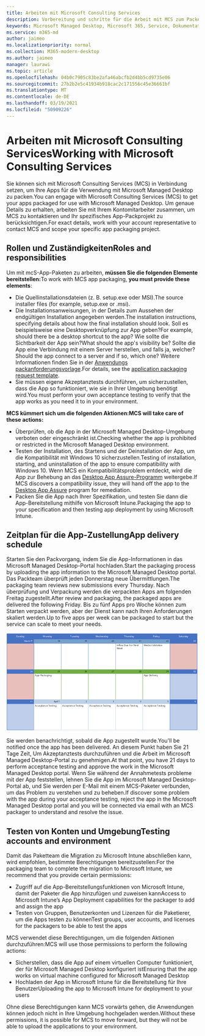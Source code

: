 ```yaml
---
title: Arbeiten mit Microsoft Consulting Services
description: Vorbereitung und schritte für die Arbeit mit MCS zum Packen Ihrer Apps
keywords: Microsoft Managed Desktop, Microsoft 365, Service, Dokumentation, Apps, MCS, Packen
ms.service: m365-md
author: jaimeo
ms.localizationpriority: normal
ms.collection: M365-modern-desktop
ms.author: jaimeo
manager: laurawi
ms.topic: article
ms.openlocfilehash: 04b0c7905c83be2afa46abcfb2d4bb5cd9735e06
ms.sourcegitcommit: 27b2b2e5c41934b918cac2c171556c45e36661bf
ms.translationtype: MT
ms.contentlocale: de-DE
ms.lasthandoff: 03/19/2021
ms.locfileid: "50909226"
---
```

# <a name="working-with-microsoft-consulting-services"></a><span data-ttu-id="dbfa3-104">Arbeiten mit Microsoft Consulting Services</span><span class="sxs-lookup"><span data-stu-id="dbfa3-104">Working with Microsoft Consulting Services</span></span>

<span data-ttu-id="dbfa3-105">Sie können sich mit Microsoft Consulting Services (MCS) in Verbindung setzen, um Ihre Apps für die Verwendung mit Microsoft Managed Desktop zu packen.</span><span class="sxs-lookup"><span data-stu-id="dbfa3-105">You can engage with Microsoft Consulting Services (MCS) to get your apps packaged for use with Microsoft Managed Desktop.</span></span> <span data-ttu-id="dbfa3-106">Um genaue Details zu erhalten, arbeiten Sie mit Ihrem Kontomitarbeiter zusammen, um MCS zu kontaktieren und Ihr spezifisches App-Packprojekt zu berücksichtigen.</span><span class="sxs-lookup"><span data-stu-id="dbfa3-106">For exact details, work with your account representative to contact MCS and scope your specific app packaging project.</span></span>

## <a name="roles-and-responsibilities"></a><span data-ttu-id="dbfa3-107">Rollen und Zuständigkeiten</span><span class="sxs-lookup"><span data-stu-id="dbfa3-107">Roles and responsibilities</span></span>

<span data-ttu-id="dbfa3-108">Um mit mcS-App-Paketen zu arbeiten, **müssen Sie die folgenden Elemente bereitstellen:**</span><span class="sxs-lookup"><span data-stu-id="dbfa3-108">To work with MCS app packaging, **you must provide these elements**:</span></span>

- <span data-ttu-id="dbfa3-109">Die Quellinstallationsdateien (z. B. setup.exe oder MSI).</span><span class="sxs-lookup"><span data-stu-id="dbfa3-109">The source installer files (for example, setup.exe or .msi).</span></span>
- <span data-ttu-id="dbfa3-110">Die Installationsanweisungen, in der Details zum Aussehen der endgültigen Installation angegeben werden.</span><span class="sxs-lookup"><span data-stu-id="dbfa3-110">The installation instructions, specifying details about how the final installation should look.</span></span> <span data-ttu-id="dbfa3-111">Soll es beispielsweise eine Desktopverknüpfung zur App geben?</span><span class="sxs-lookup"><span data-stu-id="dbfa3-111">For example, should there be a desktop shortcut to the app?</span></span> <span data-ttu-id="dbfa3-112">Wie sollte die Sichtbarkeit der App sein?</span><span class="sxs-lookup"><span data-stu-id="dbfa3-112">What should the app's visibility be?</span></span> <span data-ttu-id="dbfa3-113">Sollte die App eine Verbindung mit einem Server herstellen, und falls ja, welcher?</span><span class="sxs-lookup"><span data-stu-id="dbfa3-113">Should the app connect to a server and if so, which one?</span></span> <span data-ttu-id="dbfa3-114">Weitere Informationen finden Sie in der [Anwendungs packanforderungsvorlage](https://github.com/MicrosoftDocs/microsoft-365-docs/raw/public/microsoft-365/managed-desktop/get-ready/downloads/app-packaging-template.docx).</span><span class="sxs-lookup"><span data-stu-id="dbfa3-114">For details, see the [application packaging request template](https://github.com/MicrosoftDocs/microsoft-365-docs/raw/public/microsoft-365/managed-desktop/get-ready/downloads/app-packaging-template.docx).</span></span>
- <span data-ttu-id="dbfa3-115">Sie müssen eigene Akzeptanztests durchführen, um sicherzustellen, dass die App so funktioniert, wie sie in Ihrer Umgebung benötigt wird.</span><span class="sxs-lookup"><span data-stu-id="dbfa3-115">You must perform your own acceptance testing to verify that the app works as you need it to in your environment.</span></span>

<span data-ttu-id="dbfa3-116">**MCS kümmert sich um die folgenden Aktionen:**</span><span class="sxs-lookup"><span data-stu-id="dbfa3-116">**MCS will take care of these actions:**</span></span>

- <span data-ttu-id="dbfa3-117">Überprüfen, ob die App in der Microsoft Managed Desktop-Umgebung verboten oder eingeschränkt ist.</span><span class="sxs-lookup"><span data-stu-id="dbfa3-117">Checking whether the app is prohibited or restricted in the Microsoft Managed Desktop environment.</span></span>
- <span data-ttu-id="dbfa3-118">Testen der Installation, des Startens und der Deinstallation der App, um die Kompatibilität mit Windows 10 sicherzustellen.</span><span class="sxs-lookup"><span data-stu-id="dbfa3-118">Testing of installation, starting, and uninstallation of the app to ensure compatibility with Windows 10.</span></span> <span data-ttu-id="dbfa3-119">Wenn MCS ein Kompatibilitätsproblem entdeckt, wird die App zur Behebung an das [Desktop App Assure-Programm](/fasttrack/win-10-desktop-app-assure) weitergebe.</span><span class="sxs-lookup"><span data-stu-id="dbfa3-119">If MCS discovers a compatibility issue, they will hand off the app to the [Desktop App Assure](/fasttrack/win-10-desktop-app-assure) program for remediation.</span></span>
- <span data-ttu-id="dbfa3-120">Packen Sie die App nach Ihrer Spezifikation, und testen Sie dann die App-Bereitstellung mithilfe von Microsoft Intune.</span><span class="sxs-lookup"><span data-stu-id="dbfa3-120">Packaging the app to your specification and then testing app deployment by using Microsoft Intune.</span></span>

## <a name="app-delivery-schedule"></a><span data-ttu-id="dbfa3-121">Zeitplan für die App-Zustellung</span><span class="sxs-lookup"><span data-stu-id="dbfa3-121">App delivery schedule</span></span>

<span data-ttu-id="dbfa3-122">Starten Sie den Packvorgang, indem Sie die App-Informationen in das Microsoft Managed Desktop-Portal hochladen.</span><span class="sxs-lookup"><span data-stu-id="dbfa3-122">Start the packaging process by uploading the app information to the Microsoft Managed Desktop portal.</span></span> <span data-ttu-id="dbfa3-123">Das Packteam überprüft jeden Donnerstag neue Übermittlungen.</span><span class="sxs-lookup"><span data-stu-id="dbfa3-123">The packaging team reviews new submissions every Thursday.</span></span> <span data-ttu-id="dbfa3-124">Nach überprüfung und Verpackung werden die verpackten Apps am folgenden Freitag zugestellt.</span><span class="sxs-lookup"><span data-stu-id="dbfa3-124">After review and packaging, the packaged apps are delivered the following Friday.</span></span> <span data-ttu-id="dbfa3-125">Bis zu fünf Apps pro Woche können zum Starten verpackt werden, aber der Dienst kann nach Ihren Anforderungen skaliert werden.</span><span class="sxs-lookup"><span data-stu-id="dbfa3-125">Up to five apps per week can be packaged to start but the service can scale to meet your needs.</span></span>

![Kalender mit dem App-Zufluss an einem Donnerstag (dem 21. in diesem Beispiel), der Medienüberprüfung am nächsten Tag, dem Verpacken am folgenden Montag (dem 25.) und der App-Zustellung am folgenden Freitag (dem 29.)](../../media/MCS-cal.png)

<span data-ttu-id="dbfa3-127">Sie werden benachrichtigt, sobald die App zugestellt wurde.</span><span class="sxs-lookup"><span data-stu-id="dbfa3-127">You'll be notified once the app has been delivered.</span></span> <span data-ttu-id="dbfa3-128">An diesem Punkt haben Sie 21 Tage Zeit, Um Akzeptanztests durchzuführen und die Arbeit im Microsoft Managed Desktop-Portal zu genehmigen.</span><span class="sxs-lookup"><span data-stu-id="dbfa3-128">At that point, you have 21 days to perform acceptance testing and approve the work in the Microsoft Managed Desktop portal.</span></span> <span data-ttu-id="dbfa3-129">Wenn Sie während der Annahmetests probleme mit der App feststellen, lehnen Sie die App im Microsoft Managed Desktop-Portal ab, und Sie werden per E-Mail mit einem MCS-Paketer verbunden, um das Problem zu verstehen und zu beheben.</span><span class="sxs-lookup"><span data-stu-id="dbfa3-129">If discover some problem with the app during your acceptance testing, reject the app in the Microsoft Managed Desktop portal and you will be connected via email with an MCS packager to understand and resolve the issue.</span></span>

## <a name="testing-accounts-and-environment"></a><span data-ttu-id="dbfa3-130">Testen von Konten und Umgebung</span><span class="sxs-lookup"><span data-stu-id="dbfa3-130">Testing accounts and environment</span></span>

<span data-ttu-id="dbfa3-131">Damit das Paketteam die Migration zu Microsoft Intune abschließen kann, wird empfohlen, bestimmte Berechtigungen bereitzustellen:</span><span class="sxs-lookup"><span data-stu-id="dbfa3-131">For the packaging team to complete the migration to Microsoft Intune, we recommend that you provide certain permissions:</span></span>
 
-   <span data-ttu-id="dbfa3-132">Zugriff auf die App-Bereitstellungsfunktionen von Microsoft Intune, damit der Paketer die App hinzufügen und zuweisen kann</span><span class="sxs-lookup"><span data-stu-id="dbfa3-132">Access to Microsoft Intune’s App Deployment capabilities for the packager to add and assign the app</span></span> 
-   <span data-ttu-id="dbfa3-133">Testen von Gruppen, Benutzerkonten und Lizenzen für die Paketierer, um die Apps testen zu können</span><span class="sxs-lookup"><span data-stu-id="dbfa3-133">Test groups, user accounts, and licenses for the packagers to be able to test the apps</span></span>

<span data-ttu-id="dbfa3-134">MCS verwendet diese Berechtigungen, um die folgenden Aktionen durchzuführen:</span><span class="sxs-lookup"><span data-stu-id="dbfa3-134">MCS will use those permissions to perform the following actions:</span></span>
 
-   <span data-ttu-id="dbfa3-135">Sicherstellen, dass die App auf einem virtuellen Computer funktioniert, der für Microsoft Managed Desktop konfiguriert ist</span><span class="sxs-lookup"><span data-stu-id="dbfa3-135">Ensuring that the app works on virtual machine configured for Microsoft Managed Desktop</span></span>
-   <span data-ttu-id="dbfa3-136">Hochladen der App in Microsoft Intune für die Bereitstellung für Ihre Benutzer</span><span class="sxs-lookup"><span data-stu-id="dbfa3-136">Uploading the app to Microsoft Intune for deployment to your users</span></span>

<span data-ttu-id="dbfa3-137">Ohne diese Berechtigungen kann MCS vorwärts gehen, die Anwendungen können jedoch nicht in Ihre Umgebung hochgeladen werden.</span><span class="sxs-lookup"><span data-stu-id="dbfa3-137">Without these permissions, it is possible for MCS to move forward, but they will not be able to upload the applications to your environment.</span></span>
